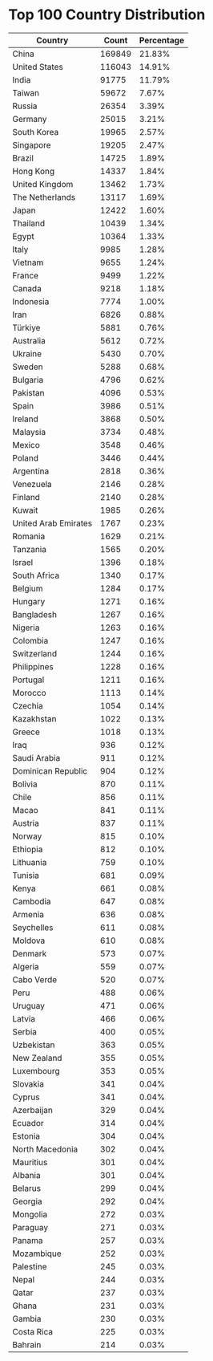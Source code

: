 # Top 100 Country Distribution
| Country | Count | Percentage |
|----|----|----|
| China | 169849 | 21.83% |
| United States | 116043 | 14.91% |
| India | 91775 | 11.79% |
| Taiwan | 59672 | 7.67% |
| Russia | 26354 | 3.39% |
| Germany | 25015 | 3.21% |
| South Korea | 19965 | 2.57% |
| Singapore | 19205 | 2.47% |
| Brazil | 14725 | 1.89% |
| Hong Kong | 14337 | 1.84% |
| United Kingdom | 13462 | 1.73% |
| The Netherlands | 13117 | 1.69% |
| Japan | 12422 | 1.60% |
| Thailand | 10439 | 1.34% |
| Egypt | 10364 | 1.33% |
| Italy | 9985 | 1.28% |
| Vietnam | 9655 | 1.24% |
| France | 9499 | 1.22% |
| Canada | 9218 | 1.18% |
| Indonesia | 7774 | 1.00% |
| Iran | 6826 | 0.88% |
| Türkiye | 5881 | 0.76% |
| Australia | 5612 | 0.72% |
| Ukraine | 5430 | 0.70% |
| Sweden | 5288 | 0.68% |
| Bulgaria | 4796 | 0.62% |
| Pakistan | 4096 | 0.53% |
| Spain | 3986 | 0.51% |
| Ireland | 3868 | 0.50% |
| Malaysia | 3734 | 0.48% |
| Mexico | 3548 | 0.46% |
| Poland | 3446 | 0.44% |
| Argentina | 2818 | 0.36% |
| Venezuela | 2146 | 0.28% |
| Finland | 2140 | 0.28% |
| Kuwait | 1985 | 0.26% |
| United Arab Emirates | 1767 | 0.23% |
| Romania | 1629 | 0.21% |
| Tanzania | 1565 | 0.20% |
| Israel | 1396 | 0.18% |
| South Africa | 1340 | 0.17% |
| Belgium | 1284 | 0.17% |
| Hungary | 1271 | 0.16% |
| Bangladesh | 1267 | 0.16% |
| Nigeria | 1263 | 0.16% |
| Colombia | 1247 | 0.16% |
| Switzerland | 1244 | 0.16% |
| Philippines | 1228 | 0.16% |
| Portugal | 1211 | 0.16% |
| Morocco | 1113 | 0.14% |
| Czechia | 1054 | 0.14% |
| Kazakhstan | 1022 | 0.13% |
| Greece | 1018 | 0.13% |
| Iraq | 936 | 0.12% |
| Saudi Arabia | 911 | 0.12% |
| Dominican Republic | 904 | 0.12% |
| Bolivia | 870 | 0.11% |
| Chile | 856 | 0.11% |
| Macao | 841 | 0.11% |
| Austria | 837 | 0.11% |
| Norway | 815 | 0.10% |
| Ethiopia | 812 | 0.10% |
| Lithuania | 759 | 0.10% |
| Tunisia | 681 | 0.09% |
| Kenya | 661 | 0.08% |
| Cambodia | 647 | 0.08% |
| Armenia | 636 | 0.08% |
| Seychelles | 611 | 0.08% |
| Moldova | 610 | 0.08% |
| Denmark | 573 | 0.07% |
| Algeria | 559 | 0.07% |
| Cabo Verde | 520 | 0.07% |
| Peru | 488 | 0.06% |
| Uruguay | 471 | 0.06% |
| Latvia | 466 | 0.06% |
| Serbia | 400 | 0.05% |
| Uzbekistan | 363 | 0.05% |
| New Zealand | 355 | 0.05% |
| Luxembourg | 353 | 0.05% |
| Slovakia | 341 | 0.04% |
| Cyprus | 341 | 0.04% |
| Azerbaijan | 329 | 0.04% |
| Ecuador | 314 | 0.04% |
| Estonia | 304 | 0.04% |
| North Macedonia | 302 | 0.04% |
| Mauritius | 301 | 0.04% |
| Albania | 301 | 0.04% |
| Belarus | 299 | 0.04% |
| Georgia | 292 | 0.04% |
| Mongolia | 272 | 0.03% |
| Paraguay | 271 | 0.03% |
| Panama | 257 | 0.03% |
| Mozambique | 252 | 0.03% |
| Palestine | 245 | 0.03% |
| Nepal | 244 | 0.03% |
| Qatar | 237 | 0.03% |
| Ghana | 231 | 0.03% |
| Gambia | 230 | 0.03% |
| Costa Rica | 225 | 0.03% |
| Bahrain | 214 | 0.03% |
